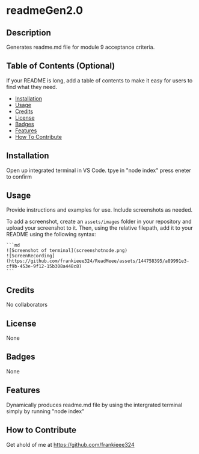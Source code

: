 # readmeGen2.0

## Description

Generates readme.md file for module 9 acceptance criteria. 

## Table of Contents (Optional)

If your README is long, add a table of contents to make it easy for users to find what they need.

- [Installation](#installation)
- [Usage](#usage)
- [Credits](#credits)
- [License](#license)
- [Badges](#badges)
- [Features](#features)
- [How To Contribute](#How_To_Contribute)


## Installation

Open up integrated terminal in VS Code. 
tpye in "node index"
press eneter to confirm

## Usage

Provide instructions and examples for use. Include screenshots as needed.

To add a screenshot, create an `assets/images` folder in your repository and upload your screenshot to it. Then, using the relative filepath, add it to your README using the following syntax:

    ```md
    ![Screenshot of terminal](screenshotnode.png)
    ![ScreenRecording](https://github.com/frankieee324/ReadMeee/assets/144758395/a89991e3-cf9b-453e-9f12-15b308a448c8)
    ```

## Credits

No collaborators

## License

None

## Badges

None

## Features

Dynamically produces readme.md file by using the intergrated terminal simply by running "node index"

## How to Contribute

Get ahold of me at https://github.com/frankieee324
